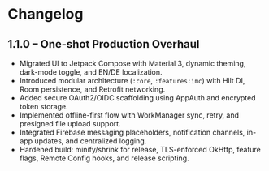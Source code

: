 # Changelog

## 1.1.0 – One-shot Production Overhaul
- Migrated UI to Jetpack Compose with Material 3, dynamic theming, dark-mode toggle, and EN/DE localization.
- Introduced modular architecture (`:core`, `:features:imc`) with Hilt DI, Room persistence, and Retrofit networking.
- Added secure OAuth2/OIDC scaffolding using AppAuth and encrypted token storage.
- Implemented offline-first flow with WorkManager sync, retry, and presigned file upload support.
- Integrated Firebase messaging placeholders, notification channels, in-app updates, and centralized logging.
- Hardened build: minify/shrink for release, TLS-enforced OkHttp, feature flags, Remote Config hooks, and release scripting.
